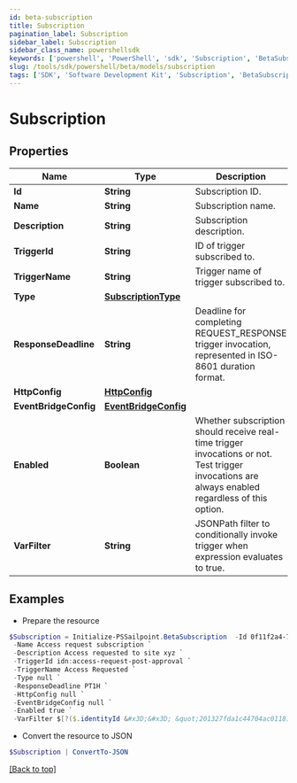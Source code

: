 ```yaml
---
id: beta-subscription
title: Subscription
pagination_label: Subscription
sidebar_label: Subscription
sidebar_class_name: powershellsdk
keywords: ['powershell', 'PowerShell', 'sdk', 'Subscription', 'BetaSubscription'] 
slug: /tools/sdk/powershell/beta/models/subscription
tags: ['SDK', 'Software Development Kit', 'Subscription', 'BetaSubscription']
---
```



# Subscription

## Properties

Name | Type | Description | Notes
------------ | ------------- | ------------- | -------------
**Id** | **String** | Subscription ID. | [required]
**Name** | **String** | Subscription name. | [required]
**Description** | **String** | Subscription description. | [optional] 
**TriggerId** | **String** | ID of trigger subscribed to. | [required]
**TriggerName** | **String** | Trigger name of trigger subscribed to. | [required]
**Type** | [**SubscriptionType**](subscription-type) |  | [required]
**ResponseDeadline** | **String** | Deadline for completing REQUEST_RESPONSE trigger invocation, represented in ISO-8601 duration format. | [optional] [default to "PT1H"]
**HttpConfig** | [**HttpConfig**](http-config) |  | [optional] 
**EventBridgeConfig** | [**EventBridgeConfig**](event-bridge-config) |  | [optional] 
**Enabled** | **Boolean** | Whether subscription should receive real-time trigger invocations or not. Test trigger invocations are always enabled regardless of this option. | [required][default to $true]
**VarFilter** | **String** | JSONPath filter to conditionally invoke trigger when expression evaluates to true. | [optional] 

## Examples

- Prepare the resource
```powershell
$Subscription = Initialize-PSSailpoint.BetaSubscription  -Id 0f11f2a4-7c94-4bf3-a2bd-742580fe3bde `
 -Name Access request subscription `
 -Description Access requested to site xyz `
 -TriggerId idn:access-request-post-approval `
 -TriggerName Access Requested `
 -Type null `
 -ResponseDeadline PT1H `
 -HttpConfig null `
 -EventBridgeConfig null `
 -Enabled true `
 -VarFilter $[?($.identityId &#x3D;&#x3D; &quot;201327fda1c44704ac01181e963d463c&quot;)]
```

- Convert the resource to JSON
```powershell
$Subscription | ConvertTo-JSON
```


[[Back to top]](#) 

